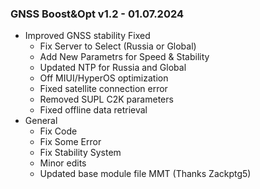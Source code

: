 ### GNSS Boost&Opt v1.2 - 01.07.2024

* Improved GNSS stability Fixed
  * Fix Server to Select (Russia or Global)
  * Add New Parametrs for Speed & Stability
  * Updated NTP for Russia and Global
  * Off MIUI/HyperOS optimization
  * Fixed satellite connection error
  * Removed SUPL C2K parameters
  * Fixed offline data retrieval
* General
  * Fix Code
  * Fix Some Error
  * Fix Stability System
  * Minor edits
  * Updated base module file MMT (Thanks Zackptg5)

